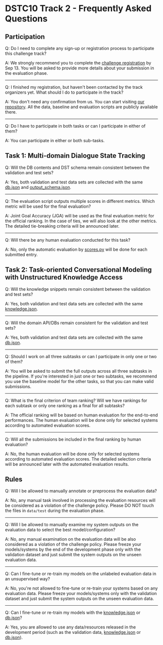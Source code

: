 # DSTC10 Track 2 - Frequently Asked Questions

## Participation

Q: Do I need to complete any sign-up or registration process to participate this challenge track?

A: We strongly recommend you to complete the [challenge registration](https://forms.gle/Qigb3N3hGqpEgsuW8) by Sep 13. You will be asked to provide more details about your submission in the evaluation phase.

---

Q: I finished my registration, but haven't been contacted by the track organizers yet. What should I do to participate in the track?

A: You don't need any confirmation from us. You can start visiting [our repository](https://github.com/alexa/alexa-with-dstc10-track2-dataset). All the data, baseline and evaluation scripts are publicly available there.

---

Q: Do I have to participate in both tasks or can I participate in either of them?

A: You can participate in either or both sub-tasks.


## Task 1: Multi-domain Dialogue State Tracking

Q: Will the DB contents and DST schema remain consistent between the validation and test sets?

A: Yes, both validation and test data sets are collected with the same [db.json](task1/data/db.json) and [output_schema.json](task1/data/output_schema.json).

---

Q: The evaluation script outputs multiple scores in different metrics. Which metric will be used for the final evaluation?

A: Joint Goal Accuracy (JGA) will be used as the final evaluation metric for the official ranking. In the case of ties, we will also look at the other metrics. The detailed tie-breaking criteria will be announced later.

---

Q: Will there be any human evaluation conducted for this task?

A: No, only the automatic evaluation by [scores.py](task1/scripts/scores.py) will be done for each submitted entry.


## Task 2: Task-oriented Conversational Modeling with Unstructured Knowledge Access

Q: Will the knowledge snippets remain consistent between the validation and test sets?

A: Yes, both validation and test data sets are collected with the same [knowledge.json](task2/data/knowledge.json).

---

Q: Will the domain API/DBs remain consistent for the validation and test sets?

A: Yes, both validation and test data sets are collected with the same [db.json](task1/data/db.json).

---

Q: Should I work on all three subtasks or can I participate in only one or two of them?

A: You will be asked to submit the full outputs across all three subtasks in the pipeline. If you're interested in just one or two subtasks, we recommend you use the baseline model for the other tasks, so that you can make valid submissions.

---

Q: What is the final criterion of team ranking? Will we have rankings for each subtask or only one ranking as a final for all subtasks?

A: The official ranking will be based on human evaluation for the end-to-end performances. The human evaluation will be done only for selected systems according to automated evaluation scores.

---

Q: Will all the submissions be included in the final ranking by human evaluation?

A: No, the human evaluation will be done only for selected systems according to automated evaluation scores. The detailed selection criteria will be announced later with the automated evaluation results.


## Rules

Q: Will I be allowed to manually annotate or preprocess the evaluation data?

A: No, any manual task involved in processing the evaluation resources will be considered as a violation of the challenge policy. Please DO NOT touch the files in `data/test` during the evaluation phase.

---

Q: Will I be allowed to manually examine my system outputs on the evaluation data to select the best model/configuration?

A: No, any manual examination on the evaluation data will be also considered as a violation of the challenge policy. Please freeze your models/systems by the end of the development phase only with the validation dataset and just submit the system outputs on the unseen evaluation data.

---

Q: Can I fine-tune or re-train my models on the unlabeled evaluation data in an unsupervised way?

A: No, you're not allowed to fine-tune or re-train your systems based on any evaluation data. Please freeze your models/systems only with the validation dataset and just submit the system outputs on the unseen evaluation data.

---

Q: Can I fine-tune or re-train my models with the [knowledge.json](task2/data/knowledge.json) or [db.json](task1/data/db.json)?

A: Yes, you are allowed to use any data/resources released in the development period (such as the validation data, [knowledge.json](task2/data/knowledge.json) or [db.json](task1/data/db.json)).

